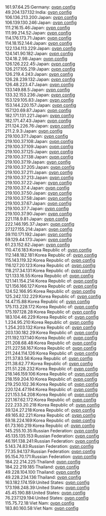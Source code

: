 161.97.64.25:Germany: [ovpn config](vpn/161_97_64_25.ovpn)  
49.204.137.132:India: [ovpn config](vpn/49_204_137_132.ovpn)  
106.136.213.200:Japan: [ovpn config](vpn/106_136_213_200.ovpn)  
106.139.130.246:Japan: [ovpn config](vpn/106_139_130_246.ovpn)  
111.216.15.46:Japan: [ovpn config](vpn/111_216_15_46.ovpn)  
111.99.214.52:Japan: [ovpn config](vpn/111_99_214_52.ovpn)  
114.176.173.71:Japan: [ovpn config](vpn/114_176_173_71.ovpn)  
114.18.152.144:Japan: [ovpn config](vpn/114_18_152_144.ovpn)  
122.134.113.229:Japan: [ovpn config](vpn/122_134_113_229.ovpn)  
124.141.90.182:Japan: [ovpn config](vpn/124_141_90_182.ovpn)  
124.18.2.98:Japan: [ovpn config](vpn/124_18_2_98.ovpn)  
126.126.222.45:Japan: [ovpn config](vpn/126_126_222_45.ovpn)  
126.217.105.219:Japan: [ovpn config](vpn/126_217_105_219.ovpn)  
126.219.4.243:Japan: [ovpn config](vpn/126_219_4_243.ovpn)  
126.28.239.132:Japan: [ovpn config](vpn/126_28_239_132.ovpn)  
126.48.223.47:Japan: [ovpn config](vpn/126_48_223_47.ovpn)  
133.149.88.5:Japan: [ovpn config](vpn/133_149_88_5.ovpn)  
133.32.153.236:Japan: [ovpn config](vpn/133_32_153_236.ovpn)  
153.129.105.83:Japan: [ovpn config](vpn/153_129_105_83.ovpn)  
153.144.220.157:Japan: [ovpn config](vpn/153_144_220_157.ovpn)  
157.120.69.87:Japan: [ovpn config](vpn/157_120_69_87.ovpn)  
182.171.131.221:Japan: [ovpn config](vpn/182_171_131_221.ovpn)  
182.171.47.43:Japan: [ovpn config](vpn/182_171_47_43.ovpn)  
211.124.226.76:Japan: [ovpn config](vpn/211_124_226_76.ovpn)  
211.2.9.3:Japan: [ovpn config](vpn/211_2_9_3.ovpn)  
219.100.37.1:Japan: [ovpn config](vpn/219_100_37_1.ovpn)  
219.100.37.108:Japan: [ovpn config](vpn/219_100_37_108.ovpn)  
219.100.37.109:Japan: [ovpn config](vpn/219_100_37_109.ovpn)  
219.100.37.125:Japan: [ovpn config](vpn/219_100_37_125.ovpn)  
219.100.37.138:Japan: [ovpn config](vpn/219_100_37_138.ovpn)  
219.100.37.19:Japan: [ovpn config](vpn/219_100_37_19.ovpn)  
219.100.37.205:Japan: [ovpn config](vpn/219_100_37_205.ovpn)  
219.100.37.211:Japan: [ovpn config](vpn/219_100_37_211.ovpn)  
219.100.37.213:Japan: [ovpn config](vpn/219_100_37_213.ovpn)  
219.100.37.22:Japan: [ovpn config](vpn/219_100_37_22.ovpn)  
219.100.37.4:Japan: [ovpn config](vpn/219_100_37_4.ovpn)  
219.100.37.50:Japan: [ovpn config](vpn/219_100_37_50.ovpn)  
219.100.37.58:Japan: [ovpn config](vpn/219_100_37_58.ovpn)  
219.100.37.67:Japan: [ovpn config](vpn/219_100_37_67.ovpn)  
219.100.37.7:Japan: [ovpn config](vpn/219_100_37_7.ovpn)  
219.100.37.90:Japan: [ovpn config](vpn/219_100_37_90.ovpn)  
221.118.9.81:Japan: [ovpn config](vpn/221_118_9_81.ovpn)  
222.146.195.37:Japan: [ovpn config](vpn/222_146_195_37.ovpn)  
27.127.155.214:Japan: [ovpn config](vpn/27_127_155_214.ovpn)  
39.110.171.192:Japan: [ovpn config](vpn/39_110_171_192.ovpn)  
59.129.44.173:Japan: [ovpn config](vpn/59_129_44_173.ovpn)  
61.23.152.62:Japan: [ovpn config](vpn/61_23_152_62.ovpn)  
110.47.6.183:Korea Republic of: [ovpn config](vpn/110_47_6_183.ovpn)  
112.148.182.181:Korea Republic of: [ovpn config](vpn/112_148_182_181.ovpn)  
115.143.119.32:Korea Republic of: [ovpn config](vpn/115_143_119_32.ovpn)  
116.127.20.123:Korea Republic of: [ovpn config](vpn/116_127_20_123.ovpn)  
118.217.34.131:Korea Republic of: [ovpn config](vpn/118_217_34_131.ovpn)  
121.133.16.55:Korea Republic of: [ovpn config](vpn/121_133_16_55.ovpn)  
121.141.154.214:Korea Republic of: [ovpn config](vpn/121_141_154_214.ovpn)  
121.156.166.127:Korea Republic of: [ovpn config](vpn/121_156_166_127.ovpn)  
124.52.166.95:Korea Republic of: [ovpn config](vpn/124_52_166_95.ovpn)  
125.242.132.229:Korea Republic of: [ovpn config](vpn/125_242_132_229.ovpn)  
14.47.15.88:Korea Republic of: [ovpn config](vpn/14_47_15_88.ovpn)  
175.113.228.172:Korea Republic of: [ovpn config](vpn/175_113_228_172.ovpn)  
175.197.128.28:Korea Republic of: [ovpn config](vpn/175_197_128_28.ovpn)  
183.104.46.229:Korea Republic of: [ovpn config](vpn/183_104_46_229.ovpn)  
1.234.95.210:Korea Republic of: [ovpn config](vpn/1_234_95_210.ovpn)  
1.254.203.132:Korea Republic of: [ovpn config](vpn/1_254_203_132.ovpn)  
203.130.182.29:Korea Republic of: [ovpn config](vpn/203_130_182_29.ovpn)  
211.192.137.140:Korea Republic of: [ovpn config](vpn/211_192_137_140.ovpn)  
211.208.68.48:Korea Republic of: [ovpn config](vpn/211_208_68_48.ovpn)  
211.227.58.167:Korea Republic of: [ovpn config](vpn/211_227_58_167.ovpn)  
211.244.114.126:Korea Republic of: [ovpn config](vpn/211_244_114_126.ovpn)  
211.37.83.56:Korea Republic of: [ovpn config](vpn/211_37_83_56.ovpn)  
211.38.62.77:Korea Republic of: [ovpn config](vpn/211_38_62_77.ovpn)  
211.51.228.232:Korea Republic of: [ovpn config](vpn/211_51_228_232.ovpn)  
218.146.159.106:Korea Republic of: [ovpn config](vpn/218_146_159_106.ovpn)  
218.159.204.10:Korea Republic of: [ovpn config](vpn/218_159_204_10.ovpn)  
219.250.102.36:Korea Republic of: [ovpn config](vpn/219_250_102_36.ovpn)  
220.124.47.194:Korea Republic of: [ovpn config](vpn/220_124_47_194.ovpn)  
221.153.54.208:Korea Republic of: [ovpn config](vpn/221_153_54_208.ovpn)  
221.167.62.172:Korea Republic of: [ovpn config](vpn/221_167_62_172.ovpn)  
222.233.20.218:Korea Republic of: [ovpn config](vpn/222_233_20_218.ovpn)  
39.124.27.218:Korea Republic of: [ovpn config](vpn/39_124_27_218.ovpn)  
49.165.82.221:Korea Republic of: [ovpn config](vpn/49_165_82_221.ovpn)  
59.18.224.169:Korea Republic of: [ovpn config](vpn/59_18_224_169.ovpn)  
61.73.160.219:Korea Republic of: [ovpn config](vpn/61_73_160_219.ovpn)  
145.255.10.35:Russian Federation: [ovpn config](vpn/145_255_10_35.ovpn)  
45.135.135.153:Russian Federation: [ovpn config](vpn/45_135_135_153.ovpn)  
46.191.138.241:Russian Federation: [ovpn config](vpn/46_191_138_241.ovpn)  
5.143.74.83:Russian Federation: [ovpn config](vpn/5_143_74_83.ovpn)  
77.35.94.137:Russian Federation: [ovpn config](vpn/77_35_94_137.ovpn)  
95.154.70.171:Russian Federation: [ovpn config](vpn/95_154_70_171.ovpn)  
184.22.214.225:Thailand: [ovpn config](vpn/184_22_214_225.ovpn)  
184.22.219.185:Thailand: [ovpn config](vpn/184_22_219_185.ovpn)  
49.228.104.100:Thailand: [ovpn config](vpn/49_228_104_100.ovpn)  
49.228.234.136:Thailand: [ovpn config](vpn/49_228_234_136.ovpn)  
163.182.174.159:United States: [ovpn config](vpn/163_182_174_159.ovpn)  
173.198.248.39:United States: [ovpn config](vpn/173_198_248_39.ovpn)  
45.45.190.88:United States: [ovpn config](vpn/45_45_190_88.ovpn)  
76.237.129.194:United States: [ovpn config](vpn/76_237_129_194.ovpn)  
115.75.72.18:Viet Nam: [ovpn config](vpn/115_75_72_18.ovpn)  
183.80.160.58:Viet Nam: [ovpn config](vpn/183_80_160_58.ovpn)  
